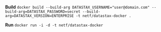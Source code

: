 **Build** 
`docker build --build-arg DATASTAX_USERNAME="user@domain.com" --build-arg=DATASTAX_PASSWORD=secret --build-arg=DATASTAX_VERSION=ENTERPRISE -t netf/datastax-docker .`

**Run**
`docker run -i -d -t netf/datastax-docker`
